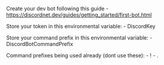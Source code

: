 ﻿Create your dev bot following this guide
	-https://discordnet.dev/guides/getting_started/first-bot.html

Store your token in this environmental variable:
	- DiscordKey

Store your command prefix in this environmental variable:
	- DiscordBotCommandPrefix

Command prefixes being used already (dont use these):
	- !
	- . 